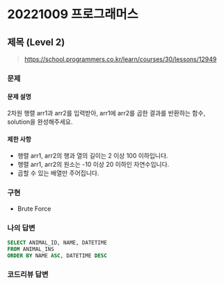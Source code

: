 # 20221009 프로그래머스

## 제목 (Level 2)
> https://school.programmers.co.kr/learn/courses/30/lessons/12949

### 문제
#### 문제 설명
2차원 행렬 arr1과 arr2를 입력받아, arr1에 arr2를 곱한 결과를 반환하는 함수, solution을 완성해주세요.


#### 제한 사항
- 행렬 arr1, arr2의 행과 열의 길이는 2 이상 100 이하입니다.
- 행렬 arr1, arr2의 원소는 -10 이상 20 이하인 자연수입니다.
- 곱할 수 있는 배열만 주어집니다.

### 구현
- Brute Force

### 나의 답변
```sql
SELECT ANIMAL_ID, NAME, DATETIME
FROM ANIMAL_INS
ORDER BY NAME ASC, DATETIME DESC
```

### 코드리뷰 답변
```python
```
